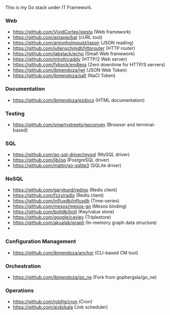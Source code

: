 This is my Go stack under IT Framework.

### Web

- https://github.com/VividCortex/siesta (Web framework)
- https://github.com/astaxie/bat (cURL tool)
- https://github.com/antonholmquist/jason (JSON reading)
- https://github.com/julienschmidt/httprouter (HTTP router)
- https://github.com/labstack/echo (Small Web framework)
- https://github.com/mholt/caddy (HTTP/2 Web server)
- https://github.com/fvbock/endless (Zero downtime for HTTP/S servers)
- https://github.com/ibmendoza/jwt (JSON Web Token)
- https://github.com/ibmendoza/salt (NaCl Token)

### Documentation

- https://github.com/ibmendoza/ezdocs (HTML documentation)

### Testing

- https://github.com/smartystreets/goconvey (Browser and terminal-based)

### SQL

- https://github.com/go-sql-driver/mysql (MySQL driver)
- https://github.com/lib/pq (PostgreSQL driver)
- https://github.com/mattn/go-sqlite3 (SQLite driver)

### NoSQL

- https://github.com/garyburd/redigo (Redis client)
- https://github.com/fzzy/radix (Redis client)
- https://github.com/influxdb/influxdb (Time-series)
- https://github.com/mesos/mesos-go (Mesos binding)
- https://github.com/boltdb/bolt (Key/value store)
- https://github.com/google/cayley (Triplestore)
- https://github.com/akualab/graph (In-memory graph data structure)
- 

### Configuration Management

- https://github.com/ibmendoza/anchor (CLI-based CM tool)

### Orchestration

- https://github.com/ibmendoza/go_ne (Fork from gophergala/go_ne)

### Operations

- https://github.com/robfig/cron (Cron)
- https://github.com/ajvb/kala (Job scheduler)
